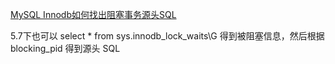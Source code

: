 [MySQL Innodb如何找出阻塞事务源头SQL](https://www.cnblogs.com/kerrycode/p/8948335.html)

5.7下也可以 select * from sys.innodb_lock_waits\G 得到被阻塞信息，然后根据 blocking_pid 得到源头 SQL



